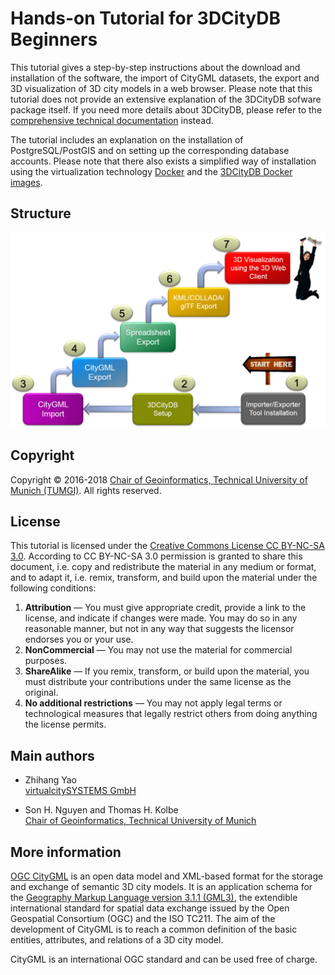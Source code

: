 Hands-on Tutorial for 3DCityDB Beginners
==================================
This tutorial gives a step-by-step instructions about the download and installation of the software, 
the import of CityGML datasets, the export and 3D visualization of 3D city models in a web browser. 
Please note that this tutorial does not provide an extensive explanation of the 3DCityDB sofware package itself. 
If you need more details about 3DCityDB, please refer to the 
[comprehensive technical documentation](https://github.com/3dcitydb/3dcitydb/tree/master/Documentation) 
instead. 

The tutorial includes an explanation on the installation of PostgreSQL/PostGIS and on setting up the corresponding database accounts. 
Please note that there also exists a simplified way of installation using the virtualization technology [Docker](https://www.docker.com/) and the [3DCityDB Docker images](https://github.com/tum-gis/3dcitydb-docker-postgis). 

Structure
-------
<p align="center">
<img src="images/img1.png" width="800" />
</p>

Copyright
-----------------------------------

Copyright © 2016-2018 [Chair of Geoinformatics, Technical University of Munich (TUMGI)](https://www.gis.bgu.tum.de/). All rights reserved.

License
-------
This tutorial is licensed under the [ Creative Commons License CC BY-NC-SA 3.0](https://creativecommons.org/licenses/by-nc-sa/3.0/legalcode). According to CC BY-NC-SA 3.0 permission is granted to share this document, i.e. copy and redistribute the material in any medium or format, and to adapt it, i.e. remix, transform, and build upon the material under the following conditions:

1. **Attribution** — You must give appropriate credit, provide a link to the license, and indicate if changes were made. You may do so in any reasonable manner, but not in any way that suggests the licensor endorses you or your use. 
2. **NonCommercial** — You may not use the material for commercial purposes. 
3. **ShareAlike** — If you remix, transform, or build upon the material, you must distribute your contributions under the same license as the original. 
4. **No additional restrictions** — You may not apply legal terms or technological measures that legally restrict others from doing anything the license permits. 

Main authors
-----------------------------------

* Zhihang Yao
<br>[virtualcitySYSTEMS GmbH](https://www.virtualcitysystems.de/)


* Son H. Nguyen and Thomas H. Kolbe
<br>[Chair of Geoinformatics, Technical University of Munich](https://www.gis.bgu.tum.de/)


More information
----------------
[OGC CityGML](http://www.opengeospatial.org/standards/citygml) is an open data model and XML-based format for the storage and exchange of semantic 3D city models. It is an application schema for the [Geography Markup Language version 3.1.1 (GML3)](http://www.opengeospatial.org/standards/gml), the extendible international standard for spatial data exchange issued by the Open Geospatial Consortium (OGC) and the ISO TC211. The aim of the development of CityGML is to reach a common definition of the basic entities, attributes, and relations of a 3D city model.

CityGML is an international OGC standard and can be used free of charge.
